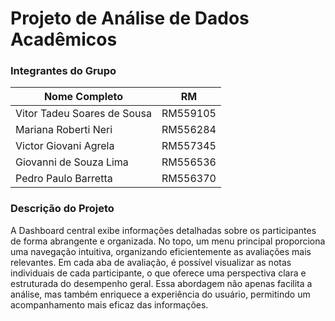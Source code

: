 # Projeto de Análise de Dados Acadêmicos

### Integrantes do Grupo

| Nome Completo                | RM      |
|------------------------------|---------|
| Vitor Tadeu Soares de Sousa  | RM559105|
| Mariana Roberti Neri         | RM556284|
| Victor Giovani Agrela        | RM557345|
| Giovanni de Souza Lima       | RM556536|
| Pedro Paulo Barretta         | RM556370|

### Descrição do Projeto
A Dashboard central exibe informações detalhadas sobre os participantes de forma abrangente e organizada. No topo, um menu principal proporciona uma navegação intuitiva, organizando eficientemente as avaliações mais relevantes. Em cada aba de avaliação, é possível visualizar as notas individuais de cada participante, o que oferece uma perspectiva clara e estruturada do desempenho geral. Essa abordagem não apenas facilita a análise, mas também enriquece a experiência do usuário, permitindo um acompanhamento mais eficaz das informações.
